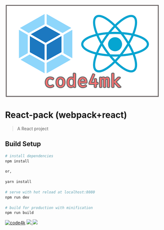 <p align="center" ><img src="src/assets/logo1.png"></p>

# React-pack (webpack+react)

> A React project

## Build Setup

``` bash
# install dependencies
npm install

or,

yarn install

# serve with hot reload at localhost:8080
npm run dev

# build for production with minification
npm run build
```

[![code4k](https://img.shields.io/badge/Powered-By-blue.svg)]()
<a href="https://hellolaravel.org" ><img src="https://img.shields.io/badge/Hello-Laravel-red.svg" >
<a href="https://twitter.com/code4mk" ><img src="https://img.shields.io/badge/%40-code4mk-brightgreen.svg" >
